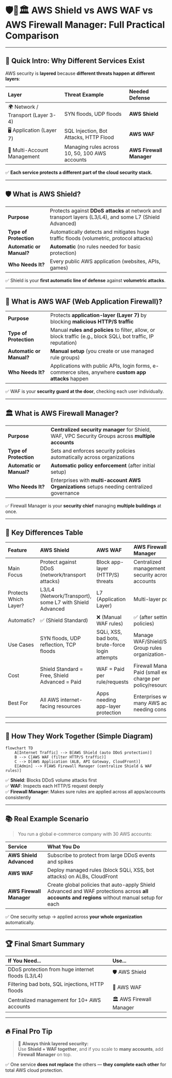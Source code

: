 # 🛡️🚦🏛️ **AWS Shield vs AWS WAF vs AWS Firewall Manager: Full Practical Comparison**

---

## 🌟 **Quick Intro: Why Different Services Exist**

AWS security is **layered** because **different threats happen at different layers**:

| Layer                              | Threat Example                                 | Needed Defense           |
| :--------------------------------- | :--------------------------------------------- | :----------------------- |
| 🌍 Network / Transport (Layer 3-4) | SYN floods, UDP floods                         | **AWS Shield**           |
| 🖥️ Application (Layer 7)           | SQL Injection, Bot Attacks, HTTP Flood         | **AWS WAF**              |
| 🏢 Multi-Account Management        | Managing rules across 10, 50, 100 AWS accounts | **AWS Firewall Manager** |

✅ **Each service protects a different part of the cloud security stack.**

---

## 🛡️ **What is AWS Shield?**

|                          |                                                                                                          |
| :----------------------- | :------------------------------------------------------------------------------------------------------- |
| **Purpose**              | Protects against **DDoS attacks** at network and transport layers (L3/L4), and some L7 (Shield Advanced) |
| **Type of Protection**   | Automatically detects and mitigates huge traffic floods (volumetric, protocol attacks)                   |
| **Automatic or Manual?** | **Automatic** (no rules needed for basic protection)                                                     |
| **Who Needs It?**        | Every public AWS application (websites, APIs, games)                                                     |

✅ Shield is your **first automatic line of defense** against **volumetric attacks**.

---

## 🚦 **What is AWS WAF (Web Application Firewall)?**

|                          |                                                                                                                 |
| :----------------------- | :-------------------------------------------------------------------------------------------------------------- |
| **Purpose**              | Protects **application-layer (Layer 7)** by blocking **malicious HTTP/S traffic**                               |
| **Type of Protection**   | Manual **rules and policies** to filter, allow, or block traffic (e.g., block SQLi, bot traffic, IP reputation) |
| **Automatic or Manual?** | **Manual setup** (you create or use managed rule groups)                                                        |
| **Who Needs It?**        | Applications with public APIs, login forms, e-commerce sites, anywhere **custom app attacks** happen            |

✅ WAF is your **security guard at the door**, checking each user individually.

---

## 🏛️ **What is AWS Firewall Manager?**

|                          |                                                                                                    |
| :----------------------- | :------------------------------------------------------------------------------------------------- |
| **Purpose**              | **Centralized security manager** for Shield, WAF, VPC Security Groups across **multiple accounts** |
| **Type of Protection**   | Sets and enforces security policies automatically across organizations                             |
| **Automatic or Manual?** | **Automatic policy enforcement** (after initial setup)                                             |
| **Who Needs It?**        | Enterprises with **multi-account AWS Organizations** setups needing centralized governance         |

✅ Firewall Manager is your **security chief** managing **multiple buildings** at once.

---

## 🎯 **Key Differences Table**

| Feature               | AWS Shield                                              | AWS WAF                                         | AWS Firewall Manager                                             |
| :-------------------- | :------------------------------------------------------ | :---------------------------------------------- | :--------------------------------------------------------------- |
| Main Focus            | Protect against DDoS (network/transport attacks)        | Block app-layer (HTTP/S) threats                | Centralized management of security across accounts               |
| Protects Which Layer? | L3/L4 (Network/Transport), some L7 with Shield Advanced | L7 (Application Layer)                          | Multi-layer policies                                             |
| Automatic?            | ✅ (Shield Standard)                                    | ❌ (Manual WAF rules)                           | ✅ (after setting policies)                                      |
| Use Cases             | SYN floods, UDP reflection, TCP floods                  | SQLi, XSS, bad bots, brute-force login attempts | Manage WAF/Shield/Security Group rules organization-wide         |
| Cost                  | Shield Standard = Free, Shield Advanced = Paid          | WAF = Paid per rule/requests                    | Firewall Manager = Paid (small extra charge per policy/resource) |
| Best For              | All AWS internet-facing resources                       | Apps needing app-layer protection               | Enterprises with many AWS accounts needing consistency           |

---

## 🧠 **How They Work Together (Simple Diagram)**

```mermaid
flowchart TD
    A[Internet Traffic] --> B[AWS Shield (auto DDoS protection)]
    B --> C[AWS WAF (filter HTTP/S traffic)]
    C --> D[AWS Application (ALB, API Gateway, CloudFront)]
    E[Admin] --> F[AWS Firewall Manager (centralize Shield & WAF rules)]
```

✅ **Shield**: Blocks DDoS volume attacks first  
✅ **WAF**: Inspects each HTTP/S request deeply  
✅ **Firewall Manager**: Makes sure rules are applied across all apps/accounts consistently

---

## 📚 **Real Example Scenario**

> You run a global e-commerce company with 30 AWS accounts:

| Service                  | What You Do                                                                                                                                  |
| :----------------------- | :------------------------------------------------------------------------------------------------------------------------------------------- |
| **AWS Shield Advanced**  | Subscribe to protect from large DDoS events and spikes                                                                                       |
| **AWS WAF**              | Deploy managed rules (block SQLi, XSS, bot attacks) on ALBs, CloudFront                                                                      |
| **AWS Firewall Manager** | Create global policies that auto-apply Shield Advanced and WAF protections across **all accounts and regions** without manual setup for each |

✅ One security setup → applied across **your whole organization** automatically.

---

## 🏆 **Final Smart Summary**

| If You Need...                                    | Use...                  |
| :------------------------------------------------ | :---------------------- |
| DDoS protection from huge internet floods (L3/L4) | 🛡️ AWS Shield           |
| Filtering bad bots, SQL injections, HTTP floods   | 🚦 AWS WAF              |
| Centralized management for 10+ AWS accounts       | 🏛️ AWS Firewall Manager |

---

## 🔥 **Final Pro Tip**

> 🧠 **Always think layered security:**  
> Use **Shield + WAF together**, and if you scale to **many accounts**, add **Firewall Manager** on top.

✅ One service **does not replace** the others — **they complete each other** for total AWS cloud protection.
